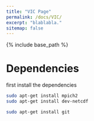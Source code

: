 ```yaml
---
title: "VIC Page"
permalink: /docs/VIC/
excerpt: "blablabla."
sitemap: false
---
```


{% include base_path %}

Dependencies
============

first install the dependencies

```bash
sudo apt-get install mpich2
sudo apt-get install dev-netcdf
```

```bash
sudo apt-get install git
```
